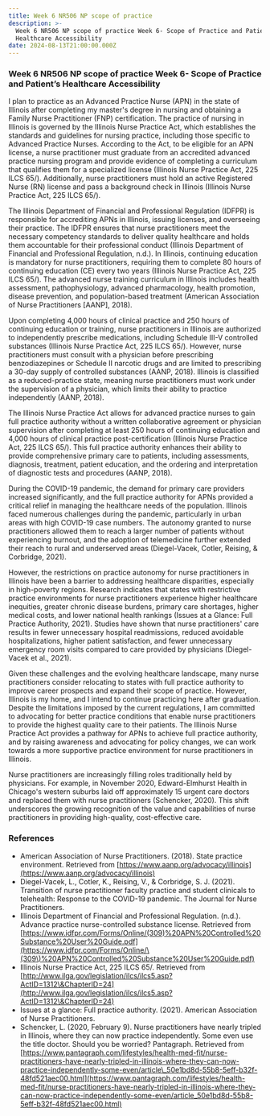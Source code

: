 ```yaml
---
title: Week 6 NR506 NP scope of practice
description: >-
  Week 6 NR506 NP scope of practice Week 6- Scope of Practice and Patient’s
  Healthcare Accessibility
date: 2024-08-13T21:00:00.000Z
---
```


### Week 6 NR506 NP scope of practice Week 6- Scope of Practice and Patient’s Healthcare Accessibility

I plan to practice as an Advanced Practice Nurse (APN) in the state of Illinois after completing my master's degree in nursing and obtaining a Family Nurse Practitioner (FNP) certification. The practice of nursing in Illinois is governed by the Illinois Nurse Practice Act, which establishes the standards and guidelines for nursing practice, including those specific to Advanced Practice Nurses. According to the Act, to be eligible for an APN license, a nurse practitioner must graduate from an accredited advanced practice nursing program and provide evidence of completing a curriculum that qualifies them for a specialized license (Illinois Nurse Practice Act, 225 ILCS 65/). Additionally, nurse practitioners must hold an active Registered Nurse (RN) license and pass a background check in Illinois (Illinois Nurse Practice Act, 225 ILCS 65/).

The Illinois Department of Financial and Professional Regulation (IDFPR) is responsible for accrediting APNs in Illinois, issuing licenses, and overseeing their practice. The IDFPR ensures that nurse practitioners meet the necessary competency standards to deliver quality healthcare and holds them accountable for their professional conduct (Illinois Department of Financial and Professional Regulation, n.d.). In Illinois, continuing education is mandatory for nurse practitioners, requiring them to complete 80 hours of continuing education (CE) every two years (Illinois Nurse Practice Act, 225 ILCS 65/). The advanced nurse training curriculum in Illinois includes health assessment, pathophysiology, advanced pharmacology, health promotion, disease prevention, and population-based treatment (American Association of Nurse Practitioners \[AANP], 2018).

Upon completing 4,000 hours of clinical practice and 250 hours of continuing education or training, nurse practitioners in Illinois are authorized to independently prescribe medications, including Schedule III-V controlled substances (Illinois Nurse Practice Act, 225 ILCS 65/). However, nurse practitioners must consult with a physician before prescribing benzodiazepines or Schedule II narcotic drugs and are limited to prescribing a 30-day supply of controlled substances (AANP, 2018). Illinois is classified as a reduced-practice state, meaning nurse practitioners must work under the supervision of a physician, which limits their ability to practice independently (AANP, 2018).

The Illinois Nurse Practice Act allows for advanced practice nurses to gain full practice authority without a written collaborative agreement or physician supervision after completing at least 250 hours of continuing education and 4,000 hours of clinical practice post-certification (Illinois Nurse Practice Act, 225 ILCS 65/). This full practice authority enhances their ability to provide comprehensive primary care to patients, including assessments, diagnosis, treatment, patient education, and the ordering and interpretation of diagnostic tests and procedures (AANP, 2018).

During the COVID-19 pandemic, the demand for primary care providers increased significantly, and the full practice authority for APNs provided a critical relief in managing the healthcare needs of the population. Illinois faced numerous challenges during the pandemic, particularly in urban areas with high COVID-19 case numbers. The autonomy granted to nurse practitioners allowed them to reach a larger number of patients without experiencing burnout, and the adoption of telemedicine further extended their reach to rural and underserved areas (Diegel-Vacek, Cotler, Reising, & Corbridge, 2021).

However, the restrictions on practice autonomy for nurse practitioners in Illinois have been a barrier to addressing healthcare disparities, especially in high-poverty regions. Research indicates that states with restrictive practice environments for nurse practitioners experience higher healthcare inequities, greater chronic disease burdens, primary care shortages, higher medical costs, and lower national health rankings (Issues at a Glance: Full Practice Authority, 2021). Studies have shown that nurse practitioners' care results in fewer unnecessary hospital readmissions, reduced avoidable hospitalizations, higher patient satisfaction, and fewer unnecessary emergency room visits compared to care provided by physicians (Diegel-Vacek et al., 2021).

Given these challenges and the evolving healthcare landscape, many nurse practitioners consider relocating to states with full practice authority to improve career prospects and expand their scope of practice. However, Illinois is my home, and I intend to continue practicing here after graduation. Despite the limitations imposed by the current regulations, I am committed to advocating for better practice conditions that enable nurse practitioners to provide the highest quality care to their patients. The Illinois Nurse Practice Act provides a pathway for APNs to achieve full practice authority, and by raising awareness and advocating for policy changes, we can work towards a more supportive practice environment for nurse practitioners in Illinois.

Nurse practitioners are increasingly filling roles traditionally held by physicians. For example, in November 2020, Edward-Elmhurst Health in Chicago's western suburbs laid off approximately 15 urgent care doctors and replaced them with nurse practitioners (Schencker, 2020). This shift underscores the growing recognition of the value and capabilities of nurse practitioners in providing high-quality, cost-effective care.

### References

* American Association of Nurse Practitioners. (2018). State practice environment. Retrieved from [https://www.aanp.org/advocacy/illinois](https://www.aanp.org/advocacy/illinois)
* Diegel-Vacek, L., Cotler, K., Reising, V., & Corbridge, S. J. (2021). Transition of nurse practitioner faculty practice and student clinicals to telehealth: Response to the COVID-19 pandemic. The Journal for Nurse Practitioners.
* Illinois Department of Financial and Professional Regulation. (n.d.). Advance practice nurse-controlled substance license. Retrieved from [https://www.idfpr.com/Forms/Online/(309)%20APN%20Controlled%20Substance%20User%20Guide.pdf](https://www.idfpr.com/Forms/Online/\(309\)%20APN%20Controlled%20Substance%20User%20Guide.pdf)
* Illinois Nurse Practice Act, 225 ILCS 65/. Retrieved from [http://www.ilga.gov/legislation/ilcs/ilcs5.asp?ActID=1312\&ChapterID=24](http://www.ilga.gov/legislation/ilcs/ilcs5.asp?ActID=1312\&ChapterID=24)
* Issues at a glance: Full practice authority. (2021). American Association of Nurse Practitioners.
* Schencker, L. (2020, February 9). Nurse practitioners have nearly tripled in Illinois, where they can now practice independently. Some even use the title doctor. Should you be worried? Pantagraph. Retrieved from [https://www.pantagraph.com/lifestyles/health-med-fit/nurse-practitioners-have-nearly-tripled-in-illinois-where-they-can-now-practice-independently-some-even/article\_50e1bd8d-55b8-5eff-b32f-48fd521aec00.html](https://www.pantagraph.com/lifestyles/health-med-fit/nurse-practitioners-have-nearly-tripled-in-illinois-where-they-can-now-practice-independently-some-even/article_50e1bd8d-55b8-5eff-b32f-48fd521aec00.html)
